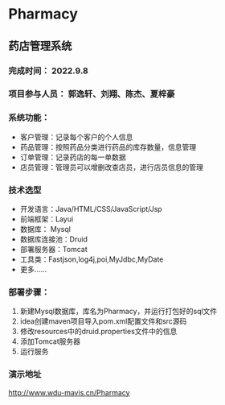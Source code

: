 # Pharmacy

## 药店管理系统

### 完成时间： 2022.9.8 

###  项目参与人员： 郭逸轩、刘翔、陈杰、夏梓豪 

### 系统功能：

- 客户管理：记录每个客户的个人信息
- 药品管理：按照药品分类进行药品的库存数量，信息管理
- 订单管理：记录药店的每一单数据
- 店员管理：管理员可以增删改查店员，进行店员信息的管理

### 技术选型

- 开发语言：Java/HTML/CSS/JavaScript/Jsp
- 前端框架：Layui
- 数据库： Mysql
- 数据库连接池：Druid
- 部署服务器：Tomcat
- 工具类：Fastjson,log4j,poi,MyJdbc,MyDate
- 更多……

### 部署步骤：

1. 新建Mysql数据库，库名为Pharmacy，并运行打包好的sql文件
2. idea创建maven项目导入pom.xml配置文件和src源码
3. 修改resources中的druid.properties文件中的信息
4. 添加Tomcat服务器
5. 运行服务

### 演示地址

http://www.wdu-mavis.cn/Pharmacy